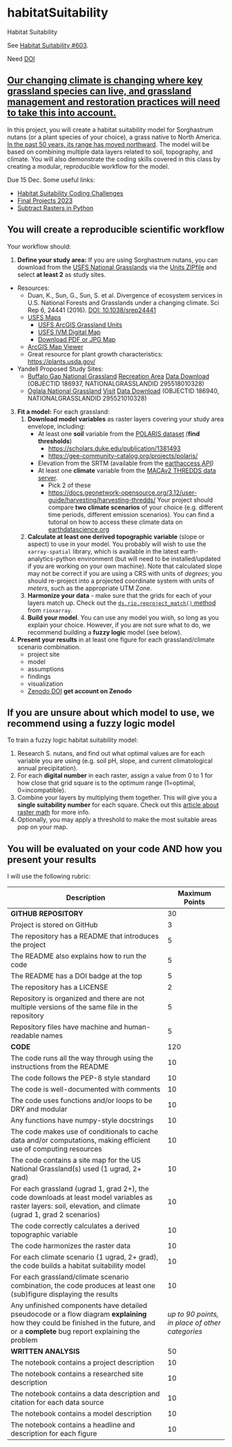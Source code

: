 # habitatSuitability
Habitat Suitability

See
[Habitat Suitability #603](https://github.com/earthlab-education/Earth-Analytics-AY24/issues/603).

Need [DOI](https://help.zenodo.org/docs/deposit/describe-records/reserve-doi/)

## [Our changing climate is changing where key grassland species can live, and grassland management and restoration practices will need to take this into account.](https://www.frontiersin.org/articles/10.3389/fpls.2017.00730/full)

In this project, you will create a habitat suitability model for Sorghastrum nutans (or a plant species of your choice), a grass native to North America. [In the past 50 years, its range has moved northward](https://www.gbif.org/species/2704414). The model will be based on combining multiple data layers related to soil, topography, and climate. You will also demonstrate the coding skills covered in this class by creating a modular, reproducible workflow for the model.

Due 15 Dec. Some useful links:

- [Habitat Suitability Coding Challenges](https://cu-esiil-edu.github.io/esiil-learning-portal/foundations/notebooks/08-habitat/habitat.html)
- [Final Projects 2023](https://github.com/earthlab-education/Earth-Analytics-2023-01-Intro/blob/main/analysis/final.md)
- [Subtract Rasters in Python](https://www.earthdatascience.org/courses/use-data-open-source-python/intro-raster-data-python/raster-data-processing/subtract-rasters-in-python/)

## You will create a reproducible scientific workflow

Your workflow should:

1. **Define your study area:**  If you are using Sorghastrum nutans, you can download from the
[USFS National Grasslands](https://www.fs.usda.gov/managing-land/national-forests-grasslands/national-grasslands)
via the
[Units ZIPfile](https://data.fs.usda.gov/geodata/edw/edw_resources/shp/S_USA.NationalGrassland.zip) and select **at least 2** as study sites.

- Resources:
    - Duan, K., Sun, G., Sun, S. et al. Divergence of ecosystem services in U.S. National Forests and Grasslands under a changing climate. Sci Rep 6, 24441 (2016). [DOI: 10.1038/srep24441](https://doi.org/10.1038/srep24441)
    - [USFS Maps](https://www.fs.usda.gov/visit/maps)
        - [USFS ArcGIS Grassland Units](https://data-usfs.hub.arcgis.com/datasets/usfs::national-grassland-units-feature-layer/explore?location=41.300146%2C-107.829591%2C6.23)
        - [USFS IVM Digital Map](https://www.fs.usda.gov/ivm/)
        - [Download PDF or JPG Map](https://experience.arcgis.com/experience/9ab8d03e2bec4d7fbfc27ba836e70aed/page/Forest-Series/#data_s=id%3AdataSource_2-Forest_Series_Index_6205%3A1430)
    - [ArcGIS Map Viewer](https://www.arcgis.com/home/webmap/viewer.html)
    - Great resource for plant growth characteristics: <https://plants.usda.gov/>
- Yandell Proposed Study Sites:
    - [Buffalo Gap National Grassland](https://www.fs.usda.gov/recarea/nebraska/recarea/?recid=30329)
[Recreation Area](https://www.fs.usda.gov/detail/r2/recreation?cid=stelprdb5389082)
[Data Download](https://data-usfs.hub.arcgis.com/datasets/usfs::national-grassland-units-feature-layer/explore?location=43.534637%2C-102.565490%2C8.34)
(OBJECTID 186937, NATIONALGRASSLANDID 295518010328)	
    - [Oglala National Grassland](https://www.fs.usda.gov/recarea/nebraska/recarea/?recid=30328)
[Visit](https://visitnebraska.com/harrison/oglala-national-grassland)
[Data Download](https://data-usfs.hub.arcgis.com/datasets/usfs::national-grassland-units-feature-layer/explore?location=43.509639%2C-102.570535%2C8.36)
(OBJECTID 186940, NATIONALGRASSLANDID 295521010328)
   
3. **Fit a model:** For each grassland:
    1. **Download model variables** as raster layers covering your study area envelope, including:
        - At least one **soil** variable from the [POLARIS dataset](http://hydrology.cee.duke.edu/POLARIS/PROPERTIES/v1.0/) (**find thresholds**)
            - <https://scholars.duke.edu/publication/1381493>
            - <https://gee-community-catalog.org/projects/polaris/>
        - Elevation from the SRTM (available from the [earthaccess API](https://github.com/nsidc/earthaccess/))
        - At least one **climate** variable from the [MACAv2 THREDDS data server](http://thredds.northwestknowledge.net:8080/thredds/reacch_climate_CMIP5_macav2_catalog2.html).
            - Pick 2 of these
            - <https://docs.geonetwork-opensource.org/3.12/user-guide/harvesting/harvesting-thredds/> 
Your project should compare **two climate scenarios** of your choice (e.g. different time periods, different emission scenarios). You can find a tutorial on how to access these climate data on [earthdatascience.org](https://www.earthdatascience.org/courses/use-data-open-source-python/hierarchical-data-formats-hdf/intro-to-MACAv2-cmip5-data/)
     2. **Calculate at least one derived **topographic** variable** (slope or aspect) to use in your model. You probably will wish to use the `xarray-spatial` library, which is available in the latest earth-analytics-python environment (but will need to be installed/updated if you are working on your own machine). Note that calculated slope may not be correct if you are using a CRS with units of *degrees*; you should re-project into a projected coordinate system with units of *meters*, such as the appropriate UTM Zone.
     3. **Harmonize your data** - make sure that the grids for each of your layers match up. Check out the [`ds.rio.reproject_match()` method](https://corteva.github.io/rioxarray/stable/examples/reproject_match.html#Reproject-Match) from `rioxarray`.
     4. **Build your model**. You can use any model you wish, so long as you explain your choice. However, if you are not sure what to do, we recommend building a **fuzzy logic** model (see below).
4. **Present your results** in at least one figure for each grassland/climate scenario combination.
   - project site
   - model
   - assumptions
   - findings
   - visualization
   - [Zenodo DOI](https://help.zenodo.org/docs/deposit/describe-records/reserve-doi/) **get account on Zenodo**

## If you are unsure about which model to use, we recommend using a fuzzy logic model

To train a fuzzy logic habitat suitability model:

1. Research S. nutans, and find out what optimal values are for each variable you are using (e.g. soil pH, slope, and current climatological annual precipitation). 
2. For each **digital number** in each raster, assign a value from 0 to 1 for how close that grid square is to the optimum range (1=optimal, 0=incompatible). 
3. Combine your layers by multiplying them together. This will give you a **single suitability number** for each square. Check out this [article about raster math](https://www.earthdatascience.org/courses/use-data-open-source-python/intro-raster-data-python/raster-data-processing/subtract-rasters-in-python/) for more info.
4. Optionally, you may apply a threshold to make the most suitable areas pop on your map.

## You will be evaluated on your code AND how you present your results

I will use the following rubric:

| Description | Maximum Points |
| - | - |
| **GITHUB REPOSITORY** | 30  |
| Project is stored on GitHub | 3 |
| The repository has a README that introduces the project | 5 |
| The README also explains how to run the code | 5 |
| The README has a DOI badge at the top | 5 |
| The repository has a LICENSE | 2 |
| Repository is organized and there are not multiple versions of the same file in the repository | 5 |
| Repository files have machine and human-readable names | 5 |
| **CODE** | 120 |
| The code runs all the way through using the instructions from the README | 10 |
| The code follows the PEP-8 style standard | 10 |
| The code is well-documented with comments | 10 |
| The code uses functions and/or loops to be DRY and modular | 10 |
| Any functions have numpy-style docstrings | 10 |
| The code makes use of conditionals to cache data and/or computations, making efficient use of computing resources | 10 |
| The code contains a site map for the US National Grassland(s) used (1 ugrad, 2+ grad) | 10 |
| For each grassland (ugrad 1, grad 2+), the code downloads at least model variables as raster layers: soil, elevation, and climate (ugrad 1, grad 2 scenarios) | 10 |
| The code correctly calculates a derived topographic variable | 10 |
| The code harmonizes the raster data | 10 |
| For each climate scenario (1 ugrad, 2+ grad), the code builds a habitat suitability model | 10 |
| For each grassland/climate scenario combination, the code produces at least one (sub)figure displaying the results | 10 |
| Any unfinished components have detailed pseudocode or a flow diagram **explaining** how they could be finished in the future, and or a **complete** bug report explaining the problem | *up to 90 points, in place of other categories* |
| **WRITTEN ANALYSIS** | 50 |
| The notebook contains a project description | 10 |
| The notebook contains a researched site description | 10 |
| The notebook contains a data description and citation for each data source | 10 |
| The notebook contains a model description | 10 |
| The notebook contains a headline and description for each figure | 10 |
